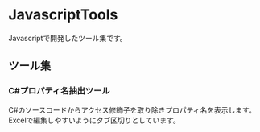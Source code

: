 # JavascriptTools

Javascriptで開発したツール集です。
## ツール集

### C#プロパティ名抽出ツール

C#のソースコードからアクセス修飾子を取り除きプロパティ名を表示します。  
Excelで編集しやすいようにタブ区切りとしています。
